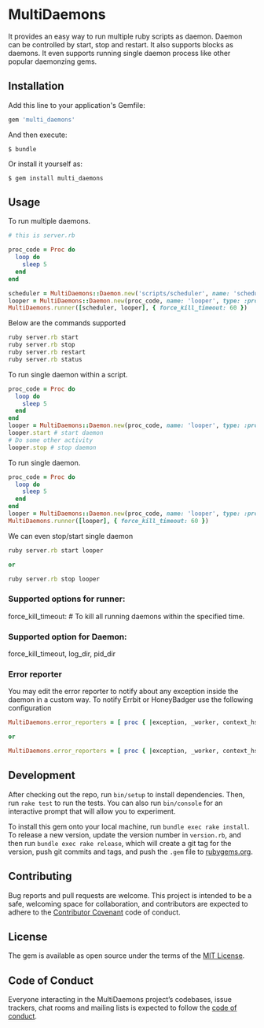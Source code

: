 # MultiDaemons

It provides an easy way to run multiple ruby scripts as daemon. Daemon can be controlled by start, stop and restart. It also supports blocks as daemons. It even supports running single daemon process like other popular daemonzing gems.

## Installation

Add this line to your application's Gemfile:

```ruby
gem 'multi_daemons'
```

And then execute:

    $ bundle

Or install it yourself as:

    $ gem install multi_daemons

## Usage
To run multiple daemons.

```ruby
# this is server.rb

proc_code = Proc do
  loop do
    sleep 5
  end
end

scheduler = MultiDaemons::Daemon.new('scripts/scheduler', name: 'scheduler', type: :script, options: {})
looper = MultiDaemons::Daemon.new(proc_code, name: 'looper', type: :proc, options: {})
MultiDaemons.runner([scheduler, looper], { force_kill_timeout: 60 })
```

Below are the commands supported
```ruby
ruby server.rb start
ruby server.rb stop
ruby server.rb restart
ruby server.rb status
```

To run single daemon within a script.
```ruby
proc_code = Proc do
  loop do
    sleep 5
  end
end
looper = MultiDaemons::Daemon.new(proc_code, name: 'looper', type: :proc, options: {})
looper.start # start daemon
# Do some other activity
looper.stop # stop daemon
```

To run single daemon.
```ruby
proc_code = Proc do
  loop do
    sleep 5
  end
end
looper = MultiDaemons::Daemon.new(proc_code, name: 'looper', type: :proc, options: {})
MultiDaemons.runner([looper], { force_kill_timeout: 60 })
```

We can even stop/start single daemon
```ruby
ruby server.rb start looper

or 

ruby server.rb stop looper
```


### Supported options for runner:
force_kill_timeout: <integer> # To kill all running daemons within the specified time.

### Supported option for Daemon:
force_kill_timeout, log_dir, pid_dir

### Error reporter

You may edit the error reporter to notify about any exception inside the daemon in a custom way. To notify Errbit or HoneyBadger use the following configuration

```ruby
MultiDaemons.error_reporters = [ proc { |exception, _worker, context_hsh| Airbrake.notify(exception, context_hsh) } ]

or 

MultiDaemons.error_reporters = [ proc { |exception, _worker, context_hsh| HoneyBadger.notify(exception, context_hsh) } ]
```

## Development

After checking out the repo, run `bin/setup` to install dependencies. Then, run `rake test` to run the tests. You can also run `bin/console` for an interactive prompt that will allow you to experiment.

To install this gem onto your local machine, run `bundle exec rake install`. To release a new version, update the version number in `version.rb`, and then run `bundle exec rake release`, which will create a git tag for the version, push git commits and tags, and push the `.gem` file to [rubygems.org](https://rubygems.org).

## Contributing

Bug reports and pull requests are welcome. This project is intended to be a safe, welcoming space for collaboration, and contributors are expected to adhere to the [Contributor Covenant](http://contributor-covenant.org) code of conduct.

## License

The gem is available as open source under the terms of the [MIT License](https://opensource.org/licenses/MIT).

## Code of Conduct

Everyone interacting in the MultiDaemons project’s codebases, issue trackers, chat rooms and mailing lists is expected to follow the [code of conduct](https://github.com/[USERNAME]/multi_daemons/blob/master/CODE_OF_CONDUCT.md).
